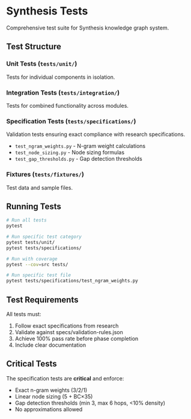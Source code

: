 # Synthesis Tests

Comprehensive test suite for Synthesis knowledge graph system.

## Test Structure

### Unit Tests (`tests/unit/`)
Tests for individual components in isolation.

### Integration Tests (`tests/integration/`)
Tests for combined functionality across modules.

### Specification Tests (`tests/specifications/`)
Validation tests ensuring exact compliance with research specifications.
- `test_ngram_weights.py` - N-gram weight calculations
- `test_node_sizing.py` - Node sizing formulas
- `test_gap_thresholds.py` - Gap detection thresholds

### Fixtures (`tests/fixtures/`)
Test data and sample files.

## Running Tests

```bash
# Run all tests
pytest

# Run specific test category
pytest tests/unit/
pytest tests/specifications/

# Run with coverage
pytest --cov=src tests/

# Run specific test file
pytest tests/specifications/test_ngram_weights.py
```

## Test Requirements

All tests must:
1. Follow exact specifications from research
2. Validate against specs/validation-rules.json
3. Achieve 100% pass rate before phase completion
4. Include clear documentation

## Critical Tests

The specification tests are **critical** and enforce:
- Exact n-gram weights (3/2/1)
- Linear node sizing (5 + BC×35)
- Gap detection thresholds (min 3, max 6 hops, <10% density)
- No approximations allowed
